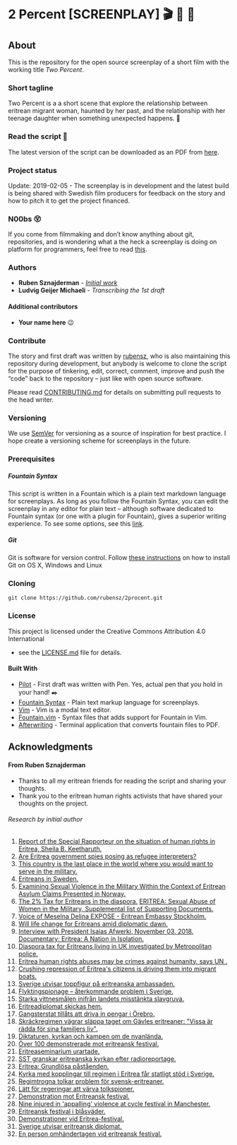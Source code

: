 # 2 Percent [SCREENPLAY] :clapper: :movie_camera: :page_with_curl:

## About
This is the repository for the open source screenplay of a short film with the working title *Two Percent*.

### Short tagline

Two Percent is a a short scene that explore the relationship between eritrean migrant woman, haunted by her past, and the relationship with her teenage daughter when something unexpected happens. :gun: 

### Read the script :page_facing_up:

The latest version of the script can be downloaded as an PDF from [here](https://www.dropbox.com/sh/68zze6i9t9zne5z/AACOvYiNDeTl01ULEmjbZaD3a?dl=0).

### Project status
Update: 2019-02-05 - The screenplay is in development and the latest build is being shared with Swedish film producers for feedback on the story and how to pitch it to get the project financed.

### N00bs :dizzy_face:

If you come from filmmaking and don’t know anything about git, repositories, and is wondering what a the heck a screenplay is doing on platform for programmers, feel free to read [this](https://medium.freecodecamp.org/what-is-git-and-how-to-use-it-c341b049ae61).

### Authors

* **Ruben Sznajderman** - [*Initial work*](https://www.dropbox.com/s/1b2l2qkfq43wds9/2percent_scan.pdf?dl=0) 
* **Ludvig Geijer Michaeli** - *Transcribing the 1st draft*

#### Additional contributors

* **Your name here** :wink:
 
### Contribute

The story and first draft was written by [rubensz](https://github.com/rubensz), who is also maintaining this repository during development, but anybody is welcome to clone the script for the purpose of tinkering, edit, correct, comment, improve and push the “code” back to the repository – just like with open source software.

Please read [CONTRIBUTING.md](https://gist.github.com/PurpleBooth/b24679402957c63ec426) for details on submitting pull requests to the head writer.

### Versioning

We use [SemVer](http://semver.org/) for versioning as a source of inspiration for best practice. I hope create a versioning scheme for screenplays in the future.

### Prerequisites

##### Fountain Syntax

This script is written in a Fountain which is a plain text markdown language for screenplays. As long as you follow the Fountain Syntax, you can edit the screenplay in any editor for plain text – although software dedicated to Fountain syntax (or one with a plugin for Fountain), gives a superior writing experience. To see some options, see this [link](https://fountain.io/apps).

##### Git

Git is software for version control. Follow [these instructions](https://gist.github.com/derhuerst/1b15ff4652a867391f03) on how to install Git on OS X, Windows and Linux

### Cloning

```
git clone https://github.com/rubensz/2procent.git
```

### License

This project is licensed under the Creative Commons Attribution 4.0 International
 - see the [LICENSE.md](LICENSE.md) file for details.


#### Built With
* [Pilot](https://www.jetpens.com/Pilot-Metropolitan-Fountain-Pens/ct/1706) - First draft was written with Pen. Yes, actual pen that you hold in your hand! :black_nib:
* [Fountain Syntax](https://fountain.io/syntax) - Plain text markup language for screenplays.
* [Vim](https://www.vim.org/download.php) - Vim is a modal text editor.
* [Fountain.vim](https://www.vim.org/scripts/script.php?script_id=3880) - Syntax files that adds support for Fountain in Vim.
* [Afterwriting](https://github.com/ifrost/afterwriting-labs/blob/master/docs/clients.md) - Terminal application that converts fountain files to PDF.

## Acknowledgments

#### From Ruben Sznajderman

* Thanks to all my eritrean friends for reading the script and sharing your thoughts.
* Thank you to the eritrean human rights activists that have shared your thoughts on the project.


###### Research by initial author

1. [Report of the Special Rapporteur on the situation of human rights in Eritrea, Sheila B. Keetharuth.](https://reliefweb.int/report/eritrea/report-special-rapporteur-situation-human-rights-eritrea-sheila-b-keetharuth-ahrc3850)
2. [Are Eritrea government spies posing as refugee interpreters?](https://www.aljazeera.com/indepth/features/eritrea-government-spies-posing-refugee-interpreters-180225191907769.html)
3. [This country is the last place in the world where you would want to serve in the military.](https://www.businessinsider.com/eritrea-is-the-last-place-in-the-world-you-would-want-to-serve-in-the-military-2015-6?r=UK&IR=T)
4. [Eritreans in Sweden.](https://en.wikipedia.org/wiki/Eritreans_in_Sweden)
5. [Examining Sexual Violence in the Military Within the Context of Eritrean Asylum Claims Presented in Norway.](https://academic.oup.com/ijrl/article-abstract/19/3/471/1557358?redirectedFrom=fulltext)
6. [The 2% Tax for Eritreans in the diaspora.](https://www.dsp-groep.eu/projecten/the-2-pct-tax-for-eritreans-in-the-diaspora/)
[ERITREA: Sexual Abuse of Women in the Military, Supplemental list of Supporting Documents.](https://www.makeeverywomancount.org/index.php/tools/resources/798-eritrea-sexual-abuse-of-women-in-the-military-supplemental-list-of-supporting-documents)
7. [Voice of Meselna Delina EXPOSE - Eritrean Embassy Stockholm.](https://youtu.be/EQeRSuSZ21Y)
8. [Will life change for Eritreans amid diplomatic dawn.](https://youtu.be/os5jjMQAoEg)
9. [Interview with President Isaias Afwerki, November 03, 2018.](https://youtu.be/FUWQG6XlEDo)
[Documentary: Eritrea: A Nation in Isolation.](https://youtu.be/91lg2Strqpo)
10. [Diaspora tax for Eritreans living in UK investigated by Metropolitan police.](https://www.theguardian.com/global-development/2015/jun/09/eritrea-diaspora-tax-uk-investigated-metropolitan-police)
11. [Eritrea human rights abuses may be crimes against humanity, says UN .](https://www.theguardian.com/global-development/2015/jun/08/human-rights-abuses-eritrea-may-be-crimes-against-humanity-un-report)
12. [Crushing repression of Eritrea's citizens is driving them into migrant boats.](https://www.theguardian.com/global-development/2015/apr/20/crushing-repression-eritreas-citizens-italy-migrant-boats)
13. [Sverige utvisar toppfigur på eritreanska ambassaden.](https://sverigesradio.se/sida/artikel.aspx?programid=2792&artikel=5958109)
14. [Flyktingspionage – återkommande problem i Sverige.](https://www.svt.se/nyheter/inrikes/eritrea-och-kina-lander-som-utmarker-sig)
15. [Starka vittnesmålen inifrån landets misstänkta slavgruva.](https://www.expressen.se/nyheter/starka-vittnesmalen-inifran-landets-misstankta-slavgruva/)
16. [Eritreadiplomat skickas hem.](https://www.svt.se/nyheter/inrikes/eritreadiplomat-skickas-hem)
17. [Gangsterstat tillåts att driva in pengar i Örebro.](https://www.na.se/artikel/ledare/gangsterstat-tillats-att-driva-in-pengar-i-orebro)
18. [Skräckregimen vägrar släppa taget om Gävles eritreaner: "Vissa är rädda för sina familjers liv".](https://www.gd.se/artikel/gavle/skrackregimen-vagrar-slappa-taget-om-gavles-eritreaner-vissa-ar-radda-for-sina-familjers-liv)
19. [Diktaturen, kyrkan och kampen om de nyanlända.](https://sverigesradio.se/sida/artikel.aspx?programid=1316&artikel=6771240)
20. [Över 100 demonstrerade mot eritreansk festival.](https://mitti.se/nyheter/lakares-forskrivning-far-kritik)
21. [Eritreaseminarium urartade.](http://www.amnestypress.se/artiklar/reportage/24858/eritreaseminarium-urartade)
22. [SST granskar eritreanska kyrkan efter radioreportage.](https://www.dagen.se/sst-granskar-eritreanska-kyrkan-efter-radioreportage-1.1027248?paywall=true)
23. [Eritrea: Grundlösa påståenden.](https://www.svt.se/nyheter/inrikes/eritreas-ambassad-tillbakavisar-uppgifterna)
24. [Kyrka med kopplingar till regimen i Eritrea får statligt stöd i Sverige.](https://sverigesradio.se/sida/artikel.aspx?programid=83&artikel=6774642)
25. [Regimtrogna tolkar problem för svensk-eritreaner.](https://www.svt.se/nyheter/inrikes/regimtrogna-tolkar-problem-for-svensk-eritreaner)
26. [Lätt för regeringar att värva tolkspioner.](https://sverigesradio.se/sida/artikel.aspx?programid=83&artikel=334543)
27. [Demonstration mot Eritreansk festival.](https://www.svt.se/nyheter/lokalt/stockholm/demonstration-mot-eritreansk-festival)
28. [Nine injured in 'appalling' violence at cycle festival in Manchester.](https://www.independent.co.uk/news/uk/home-news/injured-appalling-violence-manchester-eritrea-a8404221.html)
29. [Eritreansk festival i blåsväder.](https://www.svd.se/eritreansk-festival-i-blasvader)
30. [Demonstrationer vid Eritrea-festival.](https://www.dn.se/nyheter/sverige/demonstrationer-vid-eritrea-festival)
31. [Sverige utvisar eritreansk diplomat.](https://www.aftonbladet.se/nyheter/a/zL9xAO/sverige-utvisar-eritreansk-diplomat)
32. [En person omhändertagen vid eritreansk festival.](https://www.expressen.se/nyheter/en-person-omhandertagen-vid-eritreansk-festival)